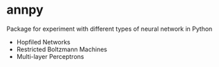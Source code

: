 annpy
=====

Package for experiment with different types of neural network in Python

* Hopfiled Networks
* Restricted Boltzmann Machines
* Multi-layer Perceptrons
